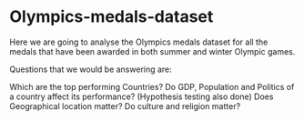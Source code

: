 # Olympics-medals-dataset
Here we are going to analyse the Olympics medals dataset for all the medals 
that have been awarded in both summer and winter Olympic games.

Questions that we would be answering are:

Which are the top performing Countries?
Do GDP, Population and Politics of a country affect its performance? (Hypothesis testing also done)
Does Geographical location matter?
Do culture and religion matter?
